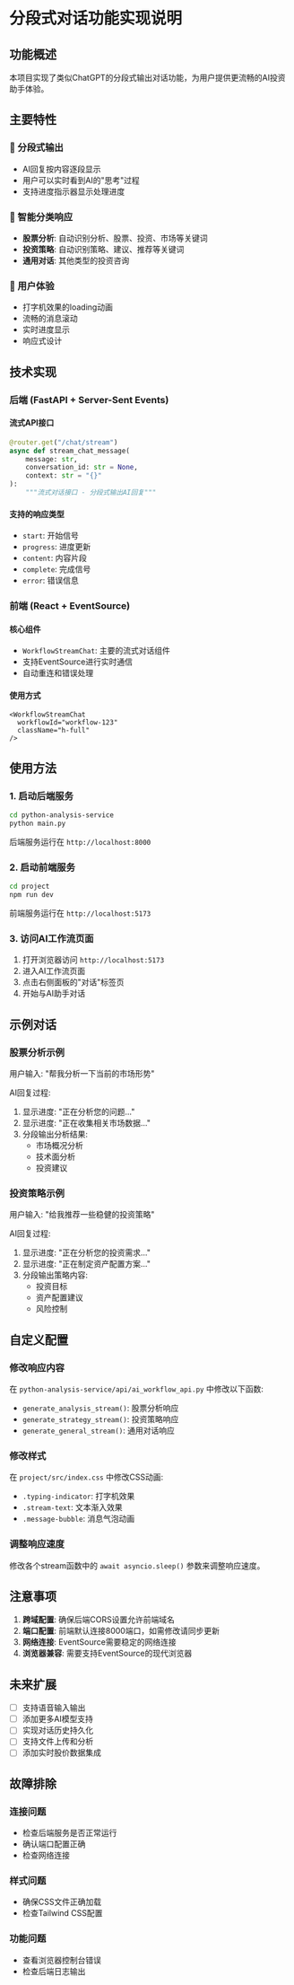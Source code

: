 # 分段式对话功能实现说明

## 功能概述

本项目实现了类似ChatGPT的分段式输出对话功能，为用户提供更流畅的AI投资助手体验。

## 主要特性

### 🚀 分段式输出
- AI回复按内容逐段显示
- 用户可以实时看到AI的"思考"过程
- 支持进度指示器显示处理进度

### 💬 智能分类响应
- **股票分析**: 自动识别分析、股票、投资、市场等关键词
- **投资策略**: 自动识别策略、建议、推荐等关键词
- **通用对话**: 其他类型的投资咨询

### 🎨 用户体验
- 打字机效果的loading动画
- 流畅的消息滚动
- 实时进度显示
- 响应式设计

## 技术实现

### 后端 (FastAPI + Server-Sent Events)

#### 流式API接口
```python
@router.get("/chat/stream")
async def stream_chat_message(
    message: str,
    conversation_id: str = None,
    context: str = "{}"
):
    """流式对话接口 - 分段式输出AI回复"""
```

#### 支持的响应类型
- `start`: 开始信号
- `progress`: 进度更新
- `content`: 内容片段
- `complete`: 完成信号
- `error`: 错误信息

### 前端 (React + EventSource)

#### 核心组件
- `WorkflowStreamChat`: 主要的流式对话组件
- 支持EventSource进行实时通信
- 自动重连和错误处理

#### 使用方式
```tsx
<WorkflowStreamChat 
  workflowId="workflow-123"
  className="h-full"
/>
```

## 使用方法

### 1. 启动后端服务
```bash
cd python-analysis-service
python main.py
```
后端服务运行在 `http://localhost:8000`

### 2. 启动前端服务
```bash
cd project
npm run dev
```
前端服务运行在 `http://localhost:5173`

### 3. 访问AI工作流页面
1. 打开浏览器访问 `http://localhost:5173`
2. 进入AI工作流页面
3. 点击右侧面板的"对话"标签页
4. 开始与AI助手对话

## 示例对话

### 股票分析示例
用户输入: "帮我分析一下当前的市场形势"

AI回复过程:
1. 显示进度: "正在分析您的问题..."
2. 显示进度: "正在收集相关市场数据..."
3. 分段输出分析结果:
   - 市场概况分析
   - 技术面分析
   - 投资建议

### 投资策略示例
用户输入: "给我推荐一些稳健的投资策略"

AI回复过程:
1. 显示进度: "正在分析您的投资需求..."
2. 显示进度: "正在制定资产配置方案..."
3. 分段输出策略内容:
   - 投资目标
   - 资产配置建议
   - 风险控制

## 自定义配置

### 修改响应内容
在 `python-analysis-service/api/ai_workflow_api.py` 中修改以下函数:
- `generate_analysis_stream()`: 股票分析响应
- `generate_strategy_stream()`: 投资策略响应  
- `generate_general_stream()`: 通用对话响应

### 修改样式
在 `project/src/index.css` 中修改CSS动画:
- `.typing-indicator`: 打字机效果
- `.stream-text`: 文本渐入效果
- `.message-bubble`: 消息气泡动画

### 调整响应速度
修改各个stream函数中的 `await asyncio.sleep()` 参数来调整响应速度。

## 注意事项

1. **跨域配置**: 确保后端CORS设置允许前端域名
2. **端口配置**: 前端默认连接8000端口，如需修改请同步更新
3. **网络连接**: EventSource需要稳定的网络连接
4. **浏览器兼容**: 需要支持EventSource的现代浏览器

## 未来扩展

- [ ] 支持语音输入输出
- [ ] 添加更多AI模型支持
- [ ] 实现对话历史持久化
- [ ] 支持文件上传和分析
- [ ] 添加实时股价数据集成

## 故障排除

### 连接问题
- 检查后端服务是否正常运行
- 确认端口配置正确
- 检查网络连接

### 样式问题
- 确保CSS文件正确加载
- 检查Tailwind CSS配置

### 功能问题
- 查看浏览器控制台错误
- 检查后端日志输出 